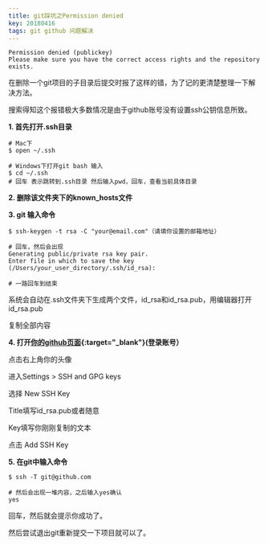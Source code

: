 ```yaml
---
title: git踩坑之Permission denied
key: 20180416
tags: git github 问题解决
---
```


<!--more-->

```
Permission denied (publickey)
Please make sure you have the correct access rights and the repository exists.
```

在删除一个git项目的子目录后提交时报了这样的错，为了记的更清楚整理一下解决方法。

搜索得知这个报错极大多数情况是由于github账号没有设置ssh公钥信息所致。

**1. 首先打开.ssh目录**

```
# Mac下
$ open ~/.ssh

# Windows下打开git bash 输入
$ cd ~/.ssh
# 回车 表示跳转到.ssh目录 然后输入pwd，回车，查看当前具体目录
```

**2. 删除该文件夹下的known_hosts文件**

**3. git 输入命令**
```
$ ssh-keygen -t rsa -C "your@email.com"（请填你设置的邮箱地址）

# 回车，然后会出现
Generating public/private rsa key pair.
Enter file in which to save the key (/Users/your_user_directory/.ssh/id_rsa):

# 一路回车到结束
```

系统会自动在.ssh文件夹下生成两个文件，id_rsa和id_rsa.pub，用编辑器打开id_rsa.pub

复制全部内容

**4. 打开[你的github页面](https://github.com/){:target="_blank"}(登录账号）**

点击右上角你的头像

进入Settings > SSH and GPG keys

选择 New SSH Key

Title填写id_rsa.pub或者随意

Key填写你刚刚复制的文本

点击 Add SSH Key

**5. 在git中输入命令**
```
$ ssh -T git@github.com

# 然后会出现一堆内容，之后输入yes确认
yes
```
回车，然后就会提示你成功了。

然后尝试退出git重新提交一下项目就可以了。


